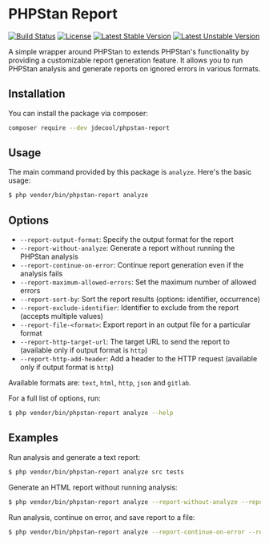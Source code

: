 PHPStan Report
==============

[![Build Status](https://github.com/jdecool/phpstan-report/actions/workflows/ci.yaml/badge.svg)](https://actions-badge.atrox.dev/jdecool/phpstan-report/goto?ref=main)
[![License](https://poser.pugx.org/jdecool/phpstan-report/license)](https://packagist.org/packages/jdecool/phpstan-report)
[![Latest Stable Version](https://poser.pugx.org/jdecool/phpstan-report/v/stable)](https://packagist.org/packages/jdecool/phpstan-report)
[![Latest Unstable Version](https://poser.pugx.org/jdecool/phpstan-report/v/unstable)](https://packagist.org/packages/jdecool/phpstan-report)

A simple wrapper around PHPStan to extends PHPStan's functionality by providing a customizable report generation feature. 
It allows you to run PHPStan analysis and generate reports on ignored errors in various formats.

## Installation

You can install the package via composer:

```bash
composer require --dev jdecool/phpstan-report
```

## Usage

The main command provided by this package is `analyze`. Here's the basic usage:

```bash
$ php vendor/bin/phpstan-report analyze
```

## Options

* `--report-output-format`: Specify the output format for the report
* `--report-without-analyze`: Generate a report without running the PHPStan analysis
* `--report-continue-on-error`: Continue report generation even if the analysis fails
* `--report-maximum-allowed-errors`: Set the maximum number of allowed errors
* `--report-sort-by`: Sort the report results (options: identifier, occurrence)
* `--report-exclude-identifier`: Identifier to exclude from the report (accepts multiple values)
* `--report-file-<format>`: Export report in an output file for a particular format
* `--report-http-target-url`: The target URL to send the report to (available only if output format is `http`)
* `--report-http-add-header`: Add a header to the HTTP request (available only if output format is `http`)

Available formats are: `text`, `html`, `http`, `json` and `gitlab`.

For a full list of options, run:

```bash
$ php vendor/bin/phpstan-report analyze --help
```

## Examples

Run analysis and generate a text report:

```bash
$ php vendor/bin/phpstan-report analyze src tests
```

Generate an HTML report without running analysis:

```bash
$ php vendor/bin/phpstan-report analyze --report-without-analyze --report-output-format=html
```

Run analysis, continue on error, and save report to a file:

```bash
$ php vendor/bin/phpstan-report analyze --report-continue-on-error --report-file-json=report.json src
```
